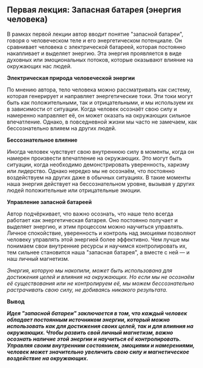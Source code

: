 ## Первая лекция: Запасная батарея (энергия человека)

В рамках первой лекции автор вводит понятие "запасной батареи", говоря о человеческом теле и его энергетическом потенциале. Он сравнивает человека с электрической батареей, которая постоянно накапливает и выделяет энергию. Эта энергия проявляется в виде духовных или эмоциональных потоков, которые оказывают влияние на окружающих нас людей.

**Электрическая природа человеческой энергии**

По мнению автора, тело человека можно рассматривать как систему, которая генерирует и направляет энергетические токи. Эти токи могут быть как положительными, так и отрицательными, и мы используем их в зависимости от ситуации. Когда человек осознаёт свою силу и намеренно направляет её, он может оказать на окружающих сильное впечатление. Однако, в повседневной жизни мы часто не замечаем, как бессознательно влияем на других людей.

**Бессознательное влияние**

Иногда человек чувствует свою внутреннюю силу в моменты, когда он намерен произвести впечатление на окружающих. Это могут быть ситуации, когда необходимо демонстрировать уверенность, харизму или лидерство. Однако нередко мы не осознаём, что постоянно воздействуем на других даже в обычных ситуациях. В такие моменты наша энергия действует на бессознательном уровне, вызывая у других людей положительные или отрицательные эмоции.

**Управление запасной батареей**

Автор подчёркивает, что важно осознать, что наше тело всегда работает как энергетическая батарея. Оно постоянно получает и выделяет энергию, и этим процессом можно научиться управлять. Личное спокойствие, уверенность и контроль над эмоциями позволяют человеку управлять этой энергией более эффективно. Чем лучше мы понимаем свои внутренние ресурсы и научимся контролировать их, тем сильнее становится наша "запасная батарея", а вместе с ней — и наш личный магнетизм.

*Энергия, которую мы накопили, может быть использована для достижения целей и влияния на окружающих. Но если мы не осознаём её существования или не контролируем её, мы можем бессознательно растрачивать свою силу, не добиваясь никакого результата.*

**Вывод**

***Идея "запасной батареи" заключается в том, что каждый человек обладает постоянным источником энергии, который можно использовать как для достижения своих целей, так и для влияния на окружающих. Чтобы развить свой личный магнетизм, важно осознать наличие этой энергии и научиться её контролировать. Управляя своим внутренним состоянием, эмоциями и намерениями, человек может значительно увеличить свою силу и магнетическое воздействие на окружающих.***


